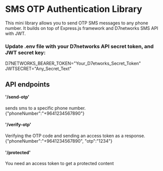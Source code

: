 # SMS OTP Authentication Library
This mini library allows you to send OTP SMS messages to any phone number.
It builds on top of Express.js framework and D7networks SMS API with JWT.

### Update .env file with your D7networks API secret token, and JWT secret key:
  D7NETWORKS_BEARER_TOKEN="Your_D7etworks_Secret_Token"
  JWTSECRET="Any_Secret_Text"

## API endpoints
#### '/send-otp'
sends sms to a specific phone number.
{"phoneNumber":"+9641234567890"}

#### '/verify-otp'
Verifying the OTP code and sending an access token as a response.
{"phoneNumber":"+9641234567890", "otp":"1234"}

#### '/protected'
You need an access token to get a protected content

